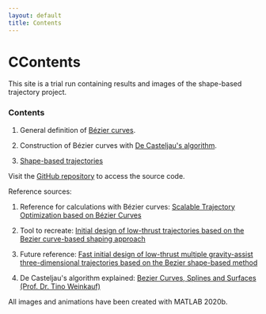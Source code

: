 ```yaml
---
layout: default
title: Contents
---
```


# CContents

This site is a trial run containing results and images of the shape-based trajectory project.

### Contents

1. General definition of [Bézier curves](./bezier/bezier.md).

2. Construction of Bézier curves with [De Casteljau's algorithm](./bezier/decastel.md).

3. [Shape-based trajectories](./trajectory/intro.md)


Visit the [GitHub repository](https://github.com/alosola/trajectory) to access the source code.

Reference sources:

1. Reference for calculations with Bézier curves: [Scalable Trajectory Optimization based on Bézier Curves](https://www.researchgate.net/publication/327043649_Scalable_Trajectory_Optimization_based_on_Bezier_Curves)

2. Tool to recreate: [Initial design of low-thrust trajectories based on the Bezier curve-based shaping approach](https://journals.sagepub.com/doi/abs/10.1177/0954410020920040)

3. Future reference: [Fast initial design of low-thrust multiple gravity-assist three-dimensional trajectories based on the Bezier shape-based method](https://www.sciencedirect.com/science/article/pii/S0094576520305592?via%3Dihub)

4. De Casteljau's algorithm explained: [Bezier Curves, Splines and Surfaces (Prof. Dr. Tino Weinkauf)](https://www.kth.se/social/files/55492cacf276542be2fc547a/BezierCurvesAndSurfaces.pdf)

All images and animations have been created with MATLAB 2020b.
